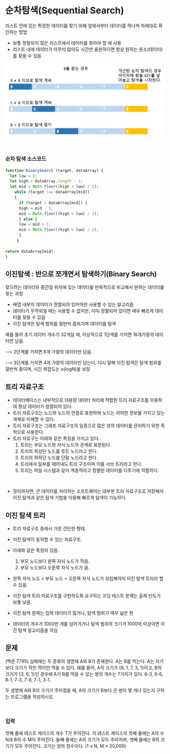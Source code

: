 # 순차탐색(Sequential Search)
리스트 안에 있는 특정한 데이터를 찾기 위해 앞에서부터 데이터를 하나씩 차례대로 확인하는 방법

- 보통 정렬되지 않은 리스트에서 데이터를 찾아야 할 때 사용
- 리스트 내에 데이터가 아무리 많아도 시간만 충분하다면 항상 원하는 원소(데이터)를 찾을 수 있음

![seq1](../../img/%EC%8A%A4%ED%81%AC%EB%A6%B0%EC%83%B7%202022-05-20%20%EC%98%A4%ED%9B%84%204.11.16.png)

<br>

### 순차 탐색 소스코드
```js
function binarySearch (target, dataArray) {
  let low = 0;
  let high = dataArray.length - 1;
  let mid = Math.floor((high + low) / 2);
    while (target !== dataArray[mid]) 
    {
      if (target < dataArray[mid]) {
      high = mid - 1;
      mid = Math.floor((high + low) / 2);
      } else {
      low = mid + 1;
      mid = Math.floor((high + low) / 2);
      }
     }

return dataArray[mid];
}
```

## 이진탐색 : 반으로 쪼개면서 탐색하기(Binary Search)
찾으려는 데이터와 중간점 위치에 있는 데이터를 반복적으로 비교해서 원하는 데이터를 찾는 과정

- 배열 내부의 데이터가 정렬되어 있어야만 사용할 수 있는 알고리즘
- 데이터가 무작위일 때는 사용할 수 없지만, 이미 정렬되어 있다면 매우 빠르게 데이터를 찾을 수 있음
- 이진 탐색은 탐색 범위를 절반씩 좁혀가며 데이터를 탐색

예를 들어 초기 데이터 개수가 32개일 때, 이상적으로 1단계를 거치면 16개가량의 데이터만 남음.

--> 2단계를 거치면 8개 가량의 데이터만 남음.

--> 3단계를 거치면 4개 가량의 데이터만 남는다.
다시 말해 이진 탐색은 탐색 범위를 절반씩 줄이며, 시간 복잡도는 o(logN)을 보장

## 트리 자료구조
- 데이터베이스는 내부적으로 대용량 데이터 처리에 적합한 트리 자료구조를 이용하여 항상 데이터가 정렬되어 있다.
- 트리 자료구조는 노드와 노드의 연결로 표현하며 노드는 어떠한 정보를 가지고 있는 개체로 이해할 수 있다.
- 트리 자료구조는 그래프 자료구조의 일종으로 많은 양의 데이터를 관리하기 위한 목적으로 사용한다.
- 트리 자료구는 아래와 같은 특징을 가지고 있다.
  1) 트리는 부모 노드와 자식 노드의 관계로 표현된다.
  2) 트리의 최상단 노드를 루트 노드라고 한다.
  3) 트리의 최하단 노드를 단말 노드라고 한다.
  4) 트리에서 일부를 떼어내도 트리 구조이며 이를 서브 트리라고 한다.
  5) 트리는 파일 시스템과 같이 계층적이고 정렬된 데이터를 다루기에 적합하다.

<br>

- 정리하자면, 큰 데이터를 처리하는 소프트웨어는 대부분 트리 자료구조로 저장해서 이진 탐색과 같은 탐색 기법을 이용해 빠르게 탐색이 가능하다.

## 이진 탐색 트리
- 트리 자료구조 중에서 가장 간단한 형태.
- 이진 탐색이 동작할 수 있는 자료구조.
- 아래와 같은 특징이 있음.
  1) 부모 노드보다 왼쪽 자식 노드가 작음.
  2) 부모 노드보다 오른쪽 자식 노드가 큼.

- 왼쪽 자식 노드 < 부모 노드 < 오른쪽 자식 노드가 성립해야지 이진 탐색 트리라 할 수 있음.
- 이진 탐색 트리 자료구조를 구현하도록 요구하는 코딩 테스트 문제는 출제 빈도가 보통 낮음.
- 이진 탐색 문제는 입력 데이터가 많거나, 탐색 범위가 매우 넓은 편
- 데이터의 개수가 1000만 개를 넘어가거나 탐색 범위의 크기가 1000억 이상이면 이진 탐색 알고리즘을 의심

## 문제
(백준 7795)
심해에는 두 종류의 생명체 A와 B가 존재한다. A는 B를 먹는다. A는 자기보다 크기가 작은 먹이만 먹을 수 있다. 예를 들어, A의 크기가 {8, 1, 7, 3, 1}이고, B의 크기가 {3, 6, 1}인 경우에 A가 B를 먹을 수 있는 쌍의 개수는 7가지가 있다. 8-3, 8-6, 8-1, 7-3, 7-6, 7-1, 3-1.

두 생명체 A와 B의 크기가 주어졌을 때, A의 크기가 B보다 큰 쌍이 몇 개나 있는지 구하는 프로그램을 작성하시오.

<br>

### 입력
첫째 줄에 테스트 케이스의 개수 T가 주어진다. 각 테스트 케이스의 첫째 줄에는 A의 수 N과 B의 수 M이 주어진다. 둘째 줄에는 A의 크기가 모두 주어지며, 셋째 줄에는 B의 크기가 모두 주어진다. 크기는 양의 정수이다. (1 ≤ N, M ≤ 20,000) 

